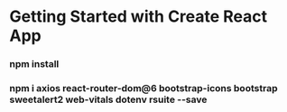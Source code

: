 # Getting Started with Create React App

### npm install

### npm i axios react-router-dom@6 bootstrap-icons bootstrap sweetalert2 web-vitals dotenv rsuite --save
